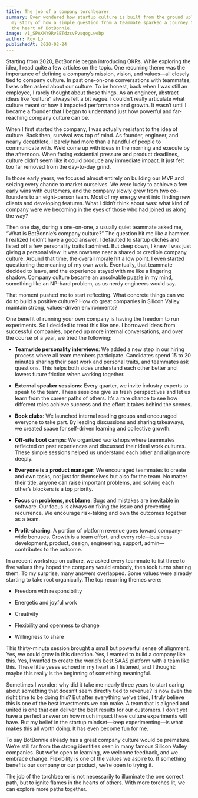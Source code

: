 ```yaml
---
title: The job of a company torchbearer
summary: Ever wondered how startup culture is built from the ground up? Here’s
  my story of how a simple question from a teammate sparked a journey to shape
  the heart of BotBonnie.
image: /1_SPAKMY9RvSBTdzsvPvsqog.webp
author: Roy Lo
publishedAt: 2020-02-24
---
```

Starting from 2020, BotBonnie began introducing OKRs. While exploring the idea, I read quite a few articles on the topic. One recurring theme was the importance of defining a company’s mission, vision, and values—all closely tied to company culture. In past one-on-one conversations with teammates, I was often asked about our culture. To be honest, back when I was still an employee, I rarely thought about these things. As an engineer, abstract ideas like “culture” always felt a bit vague. I couldn’t really articulate what culture meant or how it impacted performance and growth. It wasn’t until I became a founder that I began to understand just how powerful and far-reaching company culture can be.

When I first started the company, I was actually resistant to the idea of culture. Back then, survival was top of mind. As founder, engineer, and nearly decathlete, I barely had more than a handful of people to communicate with. We’d come up with ideas in the morning and execute by the afternoon. When facing existential pressure and product deadlines, culture didn’t seem like it could produce any immediate impact. It just felt too far removed from the day-to-day grind.

In those early years, we focused almost entirely on building our MVP and seizing every chance to market ourselves. We were lucky to achieve a few early wins with customers, and the company slowly grew from two co-founders to an eight-person team. Most of my energy went into finding new clients and developing features. What I didn’t think about was: what kind of company were we becoming in the eyes of those who had joined us along the way?

Then one day, during a one-on-one, a usually quiet teammate asked me, “What is BotBonnie’s company culture?” The question hit me like a hammer. I realized I didn’t have a good answer. I defaulted to startup clichés and listed off a few personality traits I admired. But deep down, I knew I was just giving a personal view. It was nowhere near a shared or credible company culture. Around that time, the overall morale hit a low point. I even started questioning the meaning of my own work. Eventually, that teammate decided to leave, and the experience stayed with me like a lingering shadow. Company culture became an unsolvable puzzle in my mind, something like an NP-hard problem, as us nerdy engineers would say.

That moment pushed me to start reflecting. What concrete things can we do to build a positive culture? How do great companies in Silicon Valley maintain strong, values-driven environments?

One benefit of running your own company is having the freedom to run experiments. So I decided to treat this like one. I borrowed ideas from successful companies, opened up more internal conversations, and over the course of a year, we tried the following:

*   **Teamwide personality interviews**: We added a new step in our hiring process where all team members participate. Candidates spend 15 to 20 minutes sharing their past work and personal traits, and teammates ask questions. This helps both sides understand each other better and lowers future friction when working together.
    
*   **External speaker sessions**: Every quarter, we invite industry experts to speak to the team. These sessions give us fresh perspectives and let us learn from the career paths of others. It’s a rare chance to see how different roles achieve success and the effort it takes behind the scenes.
    
*   **Book clubs**: We launched internal reading groups and encouraged everyone to take part. By leading discussions and sharing takeaways, we created space for self-driven learning and collective growth.
    
*   **Off-site boot camps**: We organized workshops where teammates reflected on past experiences and discussed their ideal work cultures. These simple sessions helped us understand each other and align more deeply.
    
*   **Everyone is a product manager**: We encouraged teammates to create and own tasks, not just for themselves but also for the team. No matter their title, anyone can raise important problems, and solving each other’s blockers is a top priority.
    
*   **Focus on problems, not blame**: Bugs and mistakes are inevitable in software. Our focus is always on fixing the issue and preventing recurrence. We encourage risk-taking and own the outcomes together as a team.
    
*   **Profit-sharing**: A portion of platform revenue goes toward company-wide bonuses. Growth is a team effort, and every role—business development, product, design, engineering, support, admin—contributes to the outcome.
    

In a recent workshop on culture, we asked every teammate to list three to five values they hoped the company would embody, then took turns sharing them. To my surprise, many answers overlapped. Some values were already starting to take root organically. The top recurring themes were:

*   Freedom with responsibility
    
*   Energetic and joyful work
    
*   Creativity
    
*   Flexibility and openness to change
    
*   Willingness to share
    

This thirty-minute session brought a small but powerful sense of alignment. Yes, we could grow in this direction. Yes, I wanted to build a company like this. Yes, I wanted to create the world’s best SAAS platform with a team like this. These little yeses echoed in my heart as I listened, and I thought: maybe this really is the beginning of something meaningful.

Sometimes I wonder: why did it take me nearly three years to start caring about something that doesn’t seem directly tied to revenue? Is now even the right time to be doing this? But after everything we’ve tried, I truly believe this is one of the best investments we can make. A team that is aligned and united is one that can deliver the best results for our customers. I don’t yet have a perfect answer on how much impact these culture experiments will have. But my belief in the startup mindset—keep experimenting—is what makes this all worth doing. It has even become fun for me.

To say BotBonnie already has a great company culture would be premature. We’re still far from the strong identities seen in many famous Silicon Valley companies. But we’re open to learning, we welcome feedback, and we embrace change. Flexibility is one of the values we aspire to. If something benefits our company or our product, we’re open to trying it.

The job of the torchbearer is not necessarily to illuminate the one correct path, but to ignite flames in the hearts of others. With more torches lit, we can explore more paths together.